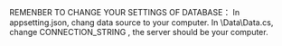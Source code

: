 REMENBER TO CHANGE YOUR SETTINGS OF DATABASE：
In appsetting.json, chang data source to your computer.
In \Data\Data.cs, change CONNECTION_STRING , the server should be your computer.
